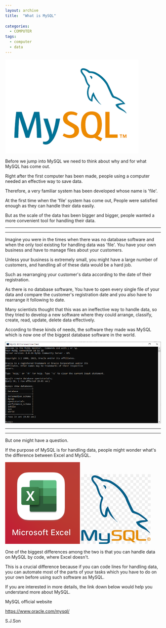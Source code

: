 ```yaml
---
layout: archive
title:  "What is MySQL"

categories:
  - COMPUTER
tags:
  - computer
  - data
---
```

![1](/assets/images/20210810/1.png)

Before we jump into MySQL we need to think about why and for what MySQL has come out.

Right after the first computer has been made, people using a computer needed an effective way to save data.

Therefore, a very familiar system has been developed whose name is 'file'.

At the first time when the 'file' system has come out, People were satisfied enough as they can handle their data easily.

But as the scale of the data has been bigger and bigger, people wanted a more convenient tool for handling their data.

***
***

Imagine you were in the times when there was no database software and when the only tool existing for handling data was 'file'. You have your own business and have to manage files about your customers.

Unless your business is extremely small, you might have a large number of customers, and handling all of these data would be a hard job.

Such as rearranging your customer's data according to the date of their registration.

As there is no database software, You have to open every single file of your data and compare the customer's registration date and you also have to rearrange it following to date.




Many scientists thought that this was an ineffective way to handle data, so they tried to develop a new software where they could arrange, classify, create, read, update, delete data effectively.

According to these kinds of needs, the software they made was MySQL which is now one of the biggest database software in the world.

![2](/assets/images/20210810/2.png)

***
***

But one might have a question.

If the purpose of MySQL is for handling data, people might wonder what's the difference between Excel and MySQL.

![e](/assets/images/20210810/e.png)
![l](/assets/images/20210810/l.png)


One of the biggest differences among the two is that you can handle data on MySQL by code, where Excel doesn't.

This is a crucial difference because if you can code lines for handling data, you can automate most of the parts of your tasks which you have to do on your own before using such software as MySQL.

If you are interested in more details, the link down below would help you understand more about MySQL.

MySQL official website

<https://www.oracle.com/mysql/>


S.J.Son